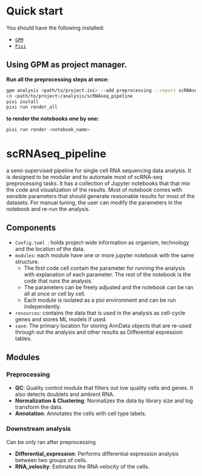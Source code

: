 
# Quick start 

You should have the following installed:
- [`GPM`](https://github.com/chaochungkuo/GPM) 
- [`Pixi`](https://pixi.sh/latest/)
  
## Using GPM as project manager.

**Run all the preprocessing steps at once:**

```sh
gpm analysis <path/to/project.ini> --add preprocessing --report scRNAseq  
cd <path/to/project>/analysis/scRNAseq_pipeline
pixi install
pixi run render_all
```

**to render the notebooks one by one:**
```sh
pixi run render <notebook_name>
```

# scRNAseq_pipeline
a semi-supervised pipeline for single cell RNA sequencing data analysis. It is designed to be modular and to automate most of scRNA-seq preprocessing tasks. It has a collection of Jupyter notebooks that that mix the code and visualization of the results. Most of notebook comes with sensible parameters that should generate reasonable results for most of the datasets. For manual tuning, the user can modify the parameters in the notebook and re-run the analysis.

## Components
- `Config.toml `: holds project-wide information as organism, technology and the location of the data.
- `modules`: each module have one or more jupyter notebook with the same structure. 
  - The first code cell contain the parameter for running the analysis with explanation of each parameter. The rest of the notebook is the code that runs the analysis.
  - The parameters can be freely adjusted and the notebook can be ran all at once or cell by cell.
  - Each module is isolated as a pixi environment and can be run independently.
- `resources`: contains the data that is used in the analysis as cell-cycle genes and stores ML models if used.
- `save`: The primary location for storing AnnData objects that are re-used through out the analysis and other results as Differential expression tables.

## Modules
### Preprocessing
- **QC**: Quality control module that filters out low quality cells and genes. It also detects doublets and ambient RNA.
- **Normalization & Clustering**: Normalizes the data by library size and log transform the data.
- **Annotation**: Annotates the cells with cell type labels.
### Downstream analysis 
Can be only ran after preprocessing
- **Differential_expression**: Performs differential expression analysis between two groups of cells.
- **RNA_velocity**: Estimates the RNA velocity of the cells.  


